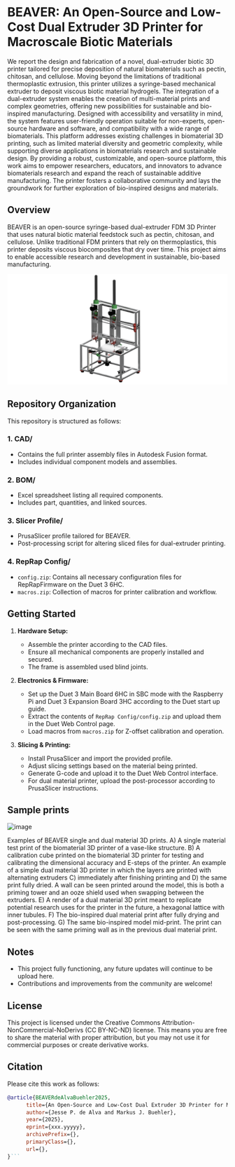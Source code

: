 # BEAVER: An Open-Source and Low-Cost Dual Extruder 3D Printer for Macroscale Biotic Materials 

We report the design and fabrication of a novel, dual-extruder biotic 3D printer tailored for precise deposition of natural biomaterials such as pectin, chitosan, and cellulose. Moving beyond the limitations of traditional thermoplastic extrusion, this printer utilizes a syringe-based mechanical extruder to deposit viscous biotic material hydrogels. The integration of a dual-extruder system enables the creation of multi-material prints and complex geometries, offering new possibilities for sustainable and bio-inspired manufacturing. Designed with accessibility and versatility in mind, the system features user-friendly operation suitable for non-experts, open-source hardware and software, and compatibility with a wide range of biomaterials. This platform addresses existing challenges in biomaterial 3D printing, such as limited material diversity and geometric complexity, while supporting diverse applications in biomaterials research and sustainable design. By providing a robust, customizable, and open-source platform, this work aims to empower researchers, educators, and innovators to advance biomaterials research and expand the reach of sustainable additive manufacturing. The printer fosters a collaborative community and lays the groundwork for further exploration of bio-inspired designs and materials. 

## Overview
BEAVER is an open-source syringe-based dual-extruder FDM 3D Printer that uses natural biotic material feedstock such as pectin, chitosan, and cellulose. Unlike traditional FDM printers that rely on thermoplastics, this printer deposits viscous biocomposites that dry over time. This project aims to enable accessible research and development in sustainable, bio-based manufacturing.

![Printer Render](Media/Final_Render.png)

## Repository Organization
This repository is structured as follows:

### 1. **CAD/**
   - Contains the full printer assembly files in Autodesk Fusion format.
   - Includes individual component models and assemblies.

### 2. **BOM/**
   - Excel spreadsheet listing all required components.
   - Includes part, quantities, and linked sources.

### 3. **Slicer Profile/**
   - PrusaSlicer profile tailored for BEAVER.
   - Post-processing script for altering sliced files for dual-extruder printing.

### 4. **RepRap Config/**
   - `config.zip`: Contains all necessary configuration files for RepRapFirmware on the Duet 3 6HC.
   - `macros.zip`: Collection of macros for printer calibration and workflow.

## Getting Started
1. **Hardware Setup:**
   - Assemble the printer according to the CAD files.
   - Ensure all mechanical components are properly installed and secured.
   - The frame is assembled used blind joints.

2. **Electronics & Firmware:**
   - Set up the Duet 3 Main Board 6HC in SBC mode with the Raspberry Pi and Duet 3 Expansion Board 3HC according to the Duet start up guide.
   - Extract the contents of `RepRap Config/config.zip` and upload them in the Duet Web Control page.
   - Load macros from `macros.zip` for Z-offset calibration and operation.

3. **Slicing & Printing:**
   - Install PrusaSlicer and import the provided profile.
   - Adjust slicing settings based on the material being printed.
   - Generate G-code and upload it to the Duet Web Control interface.
   - For dual material printer, upload the post-processor according to PrusaSlicer instructions.

## Sample prints

![image](https://github.com/user-attachments/assets/1578a760-f733-4c75-8890-14192d6b19f7)

Examples of BEAVER single and dual material 3D prints. A) A single material test print of the biomaterial 3D printer of a vase-like structure. B) A calibration cube printed on the biomaterial 3D printer for testing and calibrating the dimensional accuracy and E-steps of the printer. An example of a simple dual material 3D printer in which the layers are printed with alternating extruders C) immediately after finishing printing and D) the same print fully dried. A wall can be seen printed around the model, this is both a priming tower and an ooze shield used when swapping between the extruders. E) A render of a dual material 3D print meant to replicate potential research uses for the printer in the future, a hexagonal lattice with inner tubules. F) The bio-inspired dual material print after fully drying and post-processing. G) The same bio-inspired model mid-print. The print can be seen with the same priming wall as in the previous dual material print.  

## Notes
- This project fully functioning, any future updates will continue to be upload here.
- Contributions and improvements from the community are welcome!

## License
This project is licensed under the Creative Commons Attribution-NonCommercial-NoDerivs (CC BY-NC-ND) license. This means you are free to share the material with proper attribution, but you may not use it for commercial purposes or create derivative works.

## Citation

Please cite this work as follows:

```bibtex
@article{BEAVERdeAlvaBuehler2025,
      title={An Open-Source and Low-Cost Dual Extruder 3D Printer for Macroscale Biotic Materials}, 
      author={Jesse P. de Alva and Markus J. Buehler},
      year={2025},
      eprint={xxx.yyyyy},
      archivePrefix={},
      primaryClass={},
      url={}, 
}```

